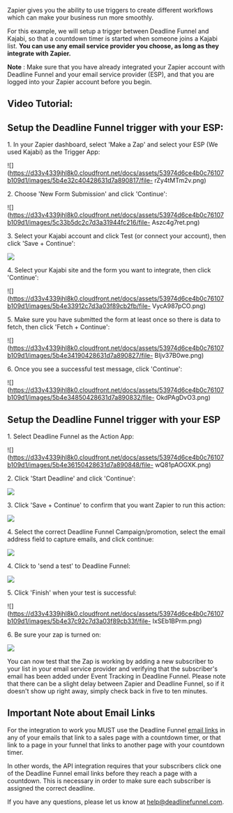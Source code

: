 Zapier gives you the ability to use triggers to create different workflows
which can make your business run more smoothly.

For this example, we will setup a trigger between Deadline Funnel and Kajabi,
so that a countdown timer is started when someone joins a Kajabi list. **You
can use any email service provider you choose, as long as they integrate with
Zapier.**

**Note** : Make sure that you have already integrated your Zapier account with
Deadline Funnel and your email service provider (ESP), and that you are logged
into your Zapier account before you begin.

## Video Tutorial:

## Setup the Deadline Funnel trigger with your ESP:

1\.  In your Zapier dashboard, select 'Make a Zap' and select your ESP (We used Kajabi) as the Trigger App:  

![](https://d33v4339jhl8k0.cloudfront.net/docs/assets/53974d6ce4b0c76107b109d1/images/5b4e32c40428631d7a890817/file-
rZy4tMTm2v.png)


2\. Choose 'New Form Submission' and click 'Continue': 

![](https://d33v4339jhl8k0.cloudfront.net/docs/assets/53974d6ce4b0c76107b109d1/images/5c33b5dc2c7d3a31944fc216/file-
Aszc4g7ret.png)


3\. Select your Kajabi account and click Test (or connect your account), then click 'Save + Continue': 

![](https://d33v4339jhl8k0.cloudfront.net/docs/assets/53974d6ce4b0c76107b109d1/images/5b4e333e0428631d7a89081d/file-j7Ax9edANp.png)


4\. Select your Kajabi site and the form you want to integrate, then click 'Continue': 

![](https://d33v4339jhl8k0.cloudfront.net/docs/assets/53974d6ce4b0c76107b109d1/images/5b4e33912c7d3a03f89cb2fb/file-
VycA987pCO.png)


5\. Make sure you have submitted the form at least once so there is data to fetch, then click 'Fetch + Continue': 

![](https://d33v4339jhl8k0.cloudfront.net/docs/assets/53974d6ce4b0c76107b109d1/images/5b4e34190428631d7a890827/file-
BIjv37B0we.png)


6\. Once you see a successful test message, click 'Continue': 

![](https://d33v4339jhl8k0.cloudfront.net/docs/assets/53974d6ce4b0c76107b109d1/images/5b4e34850428631d7a890832/file-
OkdPAgDvO3.png)

## Setup the Deadline Funnel trigger with your ESP

1\.  Select Deadline Funnel as the Action App: 

![](https://d33v4339jhl8k0.cloudfront.net/docs/assets/53974d6ce4b0c76107b109d1/images/5b4e36150428631d7a890848/file-
wQ81pAOGXK.png)


2\. Click 'Start Deadline' and click 'Continue': 

![](https://d33v4339jhl8k0.cloudfront.net/docs/assets/53974d6ce4b0c76107b109d1/images/5b4e369e0428631d7a89084c/file-L9MYTY08NX.png)


3\. Click 'Save + Continue' to confirm that you want Zapier to run this action: 

![](https://d33v4339jhl8k0.cloudfront.net/docs/assets/53974d6ce4b0c76107b109d1/images/5b4e37080428631d7a890853/file-9lEvsMYaO1.png)


4\. Select the correct Deadline Funnel Campaign/promotion, select the email address field to capture emails, and click continue: 

![](https://d33v4339jhl8k0.cloudfront.net/docs/assets/53974d6ce4b0c76107b109d1/images/5b4e37530428631d7a890855/file-M7LuOwsFw8.png)


4\. Click to 'send a test' to Deadline Funnel: 

![](https://d33v4339jhl8k0.cloudfront.net/docs/assets/53974d6ce4b0c76107b109d1/images/5b4e377b0428631d7a890859/file-7sleCfXdTS.png)


5\. Click 'Finish' when your test is successful: 

![](https://d33v4339jhl8k0.cloudfront.net/docs/assets/53974d6ce4b0c76107b109d1/images/5b4e37c92c7d3a03f89cb33f/file-
IxSEb1BPrm.png)


6\. Be sure your zap is turned on: 

![](https://d33v4339jhl8k0.cloudfront.net/docs/assets/53974d6ce4b0c76107b109d1/images/5b2d66370428632c466b3e66/file-51FsaH3G8K.png)

You can now test that the Zap is working by adding a new subscriber to your
list in your email service provider and verifying that the subscriber's email
has been added under Event Tracking in Deadline Funnel. Please note that there
can be a slight delay between Zapier and Deadline Funnel, so if it doesn't
show up right away, simply check back in five to ten minutes.

## Important Note about Email Links

For the integration to work you MUST use the Deadline Funnel  [email
links](http://documentation.deadlinefunnel.com/article/16-expiring-links) in
any of your emails that link to a sales page with a countdown timer, or that
link to a page in your funnel that links to another page with your countdown
timer.

In other words, the API integration requires that your subscribers click one
of the Deadline Funnel email links before they reach a page with a countdown.
This is necessary in order to make sure each subscriber is assigned the
correct deadline.

If you have any questions, please let us know at
[help@deadlinefunnel.com](mailto:mailto:help@deadlinefunnel.com).

